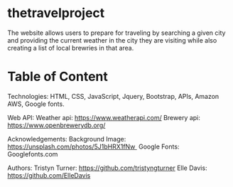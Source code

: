 # thetravelproject
The website allows users to prepare for traveling by searching a given city and providing the current weather in the city they are visiting while also creating a list of local brewries in that area. 

# Table of Content
Technologies:
    HTML, CSS, JavaScript, Jquery, Bootstrap, APIs, Amazon AWS, Google fonts.

Web API:
    Weather api: https://www.weatherapi.com/
    Brewery api: https://www.openbrewerydb.org/

Acknowledgements:
Background Image: https://unsplash.com/photos/5J1bHRX1fNw 
Google Fonts: Googlefonts.com

Authors:
    Tristyn Turner: https://github.com/tristyngturner
    Elle Davis: https://github.com/ElleDavis


